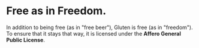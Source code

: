 # Free as in Freedom.

In addition to being free (as in "free beer"), Gluten is free (as in "freedom"). To ensure that it stays that way, it is licensed under the **Affero General Public License**.
